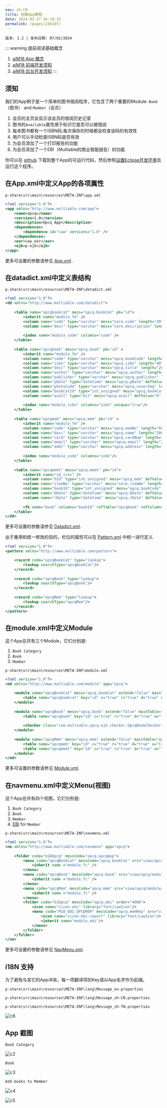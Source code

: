 ```yaml
---
nav: zh-CN
title: 创建App教程
date: 2024-02-27 16:18:32
permalink: /pages/23b34f/
---
```


`版本: 1.2 | 发布日期: 07/02/2024`

::: warning 提前阅读基础概念
1. [aiM18 App 概念](/pages/becaba/)
2. [aiM18 前端开发须知](/pages/ac081b/)
3. [aiM18 后台开发须知](/pages/211e7e/)
:::

## 须知

我们的App例子是一个简单的图书借阅程序，它包含了两个重要的Module: `Book`（图书） and `Member`（会员）

1. 会员的主页会显示该会员的借阅历史记录
2. 图书的`Available`属性用于标识它是否可以被借阅
3. 每本图书都有一个ISBN码,每次保存的时候都会检查该码的有效性
4. 用户可以手动检查ISBN码是否有效
5. 为会员添加了一个打印报告的功能
6. 为会员添加了一个EBI（Multiable的商业智能报告）的功能

你可以在 [github](https://github.com/m18ce01/M18-App-Sample) 下载到整个App的可运行代码，然后参照[设置Eclipse开发环境](/pages/7b6279/)去运行这个程序。

## 在App.xml中定义App的各项属性

`p-share\src\main\resources\META-INF\app.xml`

```xml
<?xml version="1.0"?>
<app xmlns="http://www.multiable.com/app">
	<name>opcq</name>
	<version>1.0</version>
	<description>Opcq App</description>
	<dependences>
		<dependence id="caw" versions="1.0" />
	</dependences>	
	<ear>caw_ear</ear>
	<ejb>p-ejb</ejb>	
</app>
```

更多可设置的参数请参见 [App.xml](/pages/becaba/#关于-app-xml) .

## 在datadict.xml中定义表结构

`p-share\src\main\resources\META-INF\datadict.xml`

```xml
<?xml version="1.0"?>
<dd xmlns="http://www.multiable.com/datadict">
	
	<table name="opcqbookcat" mess="opcq.bookCat" pk="id">
		<inherit name="module_fm" />
		<column name="code" type="varchar" mess="core.code" length="20" defPattern="fmCode" required="true" batchUpdate="false"/>
		<column name="desc" type="varchar" mess="core.description" length="100" defPattern="charDesc" i18nField="true" batchUpdate="true"/>
		
		<index name="module_code" columns="code" />
	</table>
	
	<table name="opcqbook" mess="opcq.book" pk="id" >
		<inherit name="module_fm" />
		<column name="code" type="varchar" mess="opcq.bookCode" length="40" defPattern="fmCode" required="true" batchUpdate="false"/>
		<column name="isbn" type="varchar" mess="opcq.isbn" length="40" defPattern="char20" required="true" batchUpdate="false"/>
		<column name="desc" type="varchar" mess="opcq.title" length="200" defPattern="charDesc" i18nField="true" batchUpdate="true"/>
		<column name="author" type="varchar" mess="opcq.author" length="100" defPattern="char60" i18nField="true" batchUpdate="true"/>
		<column name="publisher" type="varchar" mess="opcq.publisher" length="100" defPattern="char100" i18nField="true" batchUpdate="true"/>
		<column name="pDate" type="datetime" mess="opcq.pDate" defValue="NOW()" defPattern="date"/>
		<column name="photoCode" type="varchar" mess="opcq.coverImg" length="60" defPattern="imgCode" />
		<column name="bookCatId" type="int_unsigned" mess="opcq.bookCat" defValue="0" defPattern="opcqBookCat" batchUpdate="false"/>
		<column name="avail" type="bit" mess="opcq.avail" defValue="0" defPattern="check"/>
		
		<index name="module_isbn" columns="isbn" unique="true"/>
	</table>
	
	<table name="opcqmem" mess="opcq.mem" pk="id" >
		<inherit name="module_fm" />
		<column name="code" type="varchar" mess="opcq.memNo" length="60" defPattern="fmCode" required="true" batchUpdate="false"/>
		<column name="desc" type="varchar" mess="opcq.name" length="200" defPattern="char50" i18nField="true" required="true" batchUpdate="true"/>
		<column name="card" type="varchar" mess="opcq.cardNum" length="60" defPattern="char30" required="true" batchUpdate="false"/>
		<column name="email" type="varchar" mess="opcq.email" length="200" defPattern="char100" batchUpdate="true"/>
		<column name="addr" type="varchar" mess="opcq.address" length="-1" defPattern="char2000" i18nField="true"/>
		
		<index name="module_code" columns="code"/>
	</table>
	
	<table name="opcqmemt" mess="opcq.memt" pk="id">
		<inherit name="id_irev" />
		<column name="hId" type="int_unsigned" mess="opcq.mem" defValue="0" defPattern="opcqMem" dataImport="false" dataExport="false" buildin="true"/>
		<column name="itemNo" type="varchar" mess="core.itemNo" length="12" defPattern="char6" dataEasy="true" dataImport="false" dataExport="false"/>
		<column name="bookId" type="int_unsigned" mess="opcq.bookCode" defValue="0" defPattern="opcqBook" required="true"/>
		<column name="bDate" type="datetime" mess="opcq.bDate" defValue="NOW()" defPattern="date"/>
		<column name="rDate" type="datetime" mess="opcq.rDate" defValue="NOW()" defPattern="date"/>
		
		<fk name="book" columns="bookId" refTable="opcqbook" refColumns="id" />		
	</table>
</dd>
```

更多可设置的参数请参见 [Datadict.xml](/pages/211e7e/#datadict-xml).

出于重用和统一修改的目的，栏位的属性可以在 [Pattern.xml](/pages/211e7e/#pattern-xml) 中统一进行定义.

```xml
<?xml version="1.0"?>
<pattern xmlns="http://www.multiable.com/pattern">

	<record code="opcqBookCat" type="lookup">
		<lookup searchType="opcqBookCat"/>
	</record>
	
	<record code="opcqBook" type="lookup">
		<lookup searchType="opcqBook"/>
	</record>			
	
	<record code="opcqMem" type="lookup">
		<lookup searchType="opcqMem"/>
	</record>
</pattern>
```

## 在module.xml中定义Module

这个App总共有三个Module，它们分别是:

1. `Book Category`
2. `Book`
3. `Member`

`p-share\src\main\resources\META-INF\module.xml`

```xml
<?xml version="1.0"?>
<md xmlns="http://www.multiable.com/module" app="opcq">

	<module name="opcqBookCat" mess="opcq.bookCat" extend="false" mainTable="opcqbookcat" recType="" useAccess="true" useAttach="true" useBeShare="true" useApv="true" useChangenote="true" fmShare="Y" genCode_Type="BC">
		<table name="opcqbookcat" key="id" c="true" r="true" d="true" u="true" initRow="1" hpk="" fKey="" order=""/>
	</module>		
	
	<module name="opcqBook" mess="opcq.book" extend="false" mainTable="opcqbook" recType="" useAccess="true" useAttach="true" useBeShare="true" useApv="true" useChangenote="true" fmShare="Y" genCode_Type="BK">
		<table name="opcqbook" key="id" c="true" r="true" d="true" u="true" initRow="1" hpk="" fKey="" order=""/>
		
		<checker class="com.multiable.opcq.ejb.checker.OpcqBookChecker"/>
	</module>
	
	<module name="opcqMem" mess="opcq.mem" extend="false" mainTable="opcqmem" recType="" useAccess="true" useAttach="true" useBeShare="true" useApv="true" useChangenote="true" fmShare="Y" importThreadMode="false" genCode_Type="MEM">
		<table name="opcqmem" key="id" c="true" r="true" d="true" u="true" initRow="1" hpk="" fKey="" order=""/>
		<table name="opcqmemt" key="id" c="true" r="true" d="true" u="true" initRow="0" hpk="hId" fKey="" order="" cpnType="table"/>
	</module>
</md>
```

更多可设置的参数请参见 [Module.xml](/pages/211e7e/#module-xml).

## 在navmenu.xml中定义Menu(视图)

这个App总共有四个视图，它们分别是:

1. `Book Category`
2. `Book`
3. `Member`
4. [EBI]() for `Member`

`p-share\src\main\resources\META-INF\navmenu.xml`

```xml
<?xml version="1.0"?>
<nm xmlns="http://www.multiable.com/navmenu" app="opcq">
	
	<folder code="m18Opcq" messCode="opcq.opcqApp">
		<menu code="opcqBookCat" messCode="opcq.bookCat" src="view/opcq/module/opcqBookCat" module="opcqBookCat" mType="FM" order="1000">			
			<inherit name ="module_fc" />
		</menu>	
		<menu code="opcqBook" messCode="opcq.book" src="view/opcq/module/opcqBook" module="opcqBook" mType="FM" order="2000">			
			<inherit name ="module_fc" />
		</menu>	
		<menu code="opcqMem" messCode="opcq.mem" src="view/opcq/module/opcqMem" module="opcqMem" mType="FM" order="3000">			
			<inherit name ="module_fc" />
		</menu>		
		<folder code="biOpcq" messCode="opcq.ebi" order="4000">
			<icon name="cicon-ebi" library="font/cawIcon"/>
			<menu code="M18_EBI_OPCQMEM" messCode="opcq.memRep" src="view/module/ebi/ebi" mType="EBI" order="1000">
				<icon name="cicon-ebi-report" library="font/cawIcon"/>
				<inherit name="module_ebi"/>
			</menu>
		</folder>
	</folder>	
</nm>
```

更多可设置的参数请参见 [NavMenu.xml](/pages/211e7e/#navmenu-xml).

## i18N 支持

为了避免与其它的App冲突，每一项翻译项的Key请以App名字作为前缀。

`p-share\src\main\resources\META-INF\lang\Message_en.properties`

`p-share\src\main\resources\META-INF\lang\Message_zh-CN.properties`

`p-share\src\main\resources\META-INF\lang\Message_zh-TW.properties`

![c6](/assets/c6.png)

## App 截图

`Book Category`

![c2](/assets/c2.png)

`Book`

![c3](/assets/c3.png)

`Add books to Member`

![c4](/assets/c4.png)

![c5](/assets/c5.png)

